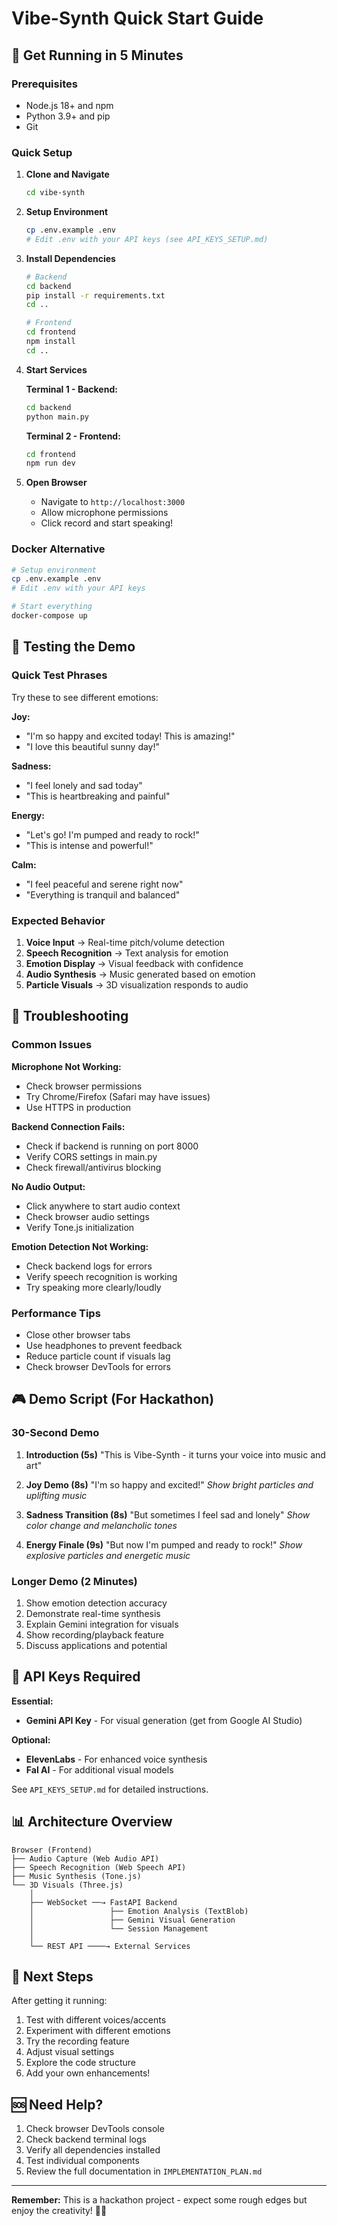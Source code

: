 # Vibe-Synth Quick Start Guide

## 🚀 Get Running in 5 Minutes

### Prerequisites
- Node.js 18+ and npm
- Python 3.9+ and pip
- Git

### Quick Setup

1. **Clone and Navigate**
   ```bash
   cd vibe-synth
   ```

2. **Setup Environment**
   ```bash
   cp .env.example .env
   # Edit .env with your API keys (see API_KEYS_SETUP.md)
   ```

3. **Install Dependencies**
   ```bash
   # Backend
   cd backend
   pip install -r requirements.txt
   cd ..
   
   # Frontend
   cd frontend
   npm install
   cd ..
   ```

4. **Start Services**
   
   **Terminal 1 - Backend:**
   ```bash
   cd backend
   python main.py
   ```
   
   **Terminal 2 - Frontend:**
   ```bash
   cd frontend
   npm run dev
   ```

5. **Open Browser**
   - Navigate to `http://localhost:3000`
   - Allow microphone permissions
   - Click record and start speaking!

### Docker Alternative
```bash
# Setup environment
cp .env.example .env
# Edit .env with your API keys

# Start everything
docker-compose up
```

## 🎯 Testing the Demo

### Quick Test Phrases
Try these to see different emotions:

**Joy:**
- "I'm so happy and excited today! This is amazing!"
- "I love this beautiful sunny day!"

**Sadness:**
- "I feel lonely and sad today"
- "This is heartbreaking and painful"

**Energy:**
- "Let's go! I'm pumped and ready to rock!"
- "This is intense and powerful!"

**Calm:**
- "I feel peaceful and serene right now"
- "Everything is tranquil and balanced"

### Expected Behavior
1. **Voice Input** → Real-time pitch/volume detection
2. **Speech Recognition** → Text analysis for emotion
3. **Emotion Display** → Visual feedback with confidence
4. **Audio Synthesis** → Music generated based on emotion
5. **Particle Visuals** → 3D visualization responds to audio

## 🔧 Troubleshooting

### Common Issues

**Microphone Not Working:**
- Check browser permissions
- Try Chrome/Firefox (Safari may have issues)
- Use HTTPS in production

**Backend Connection Fails:**
- Check if backend is running on port 8000
- Verify CORS settings in main.py
- Check firewall/antivirus blocking

**No Audio Output:**
- Click anywhere to start audio context
- Check browser audio settings
- Verify Tone.js initialization

**Emotion Detection Not Working:**
- Check backend logs for errors
- Verify speech recognition is working
- Try speaking more clearly/loudly

### Performance Tips
- Close other browser tabs
- Use headphones to prevent feedback
- Reduce particle count if visuals lag
- Check browser DevTools for errors

## 🎮 Demo Script (For Hackathon)

### 30-Second Demo
1. **Introduction (5s)**
   "This is Vibe-Synth - it turns your voice into music and art"

2. **Joy Demo (8s)**
   "I'm so happy and excited!"
   *Show bright particles and uplifting music*

3. **Sadness Transition (8s)**
   "But sometimes I feel sad and lonely"
   *Show color change and melancholic tones*

4. **Energy Finale (9s)**
   "But now I'm pumped and ready to rock!"
   *Show explosive particles and energetic music*

### Longer Demo (2 Minutes)
1. Show emotion detection accuracy
2. Demonstrate real-time synthesis
3. Explain Gemini integration for visuals
4. Show recording/playback feature
5. Discuss applications and potential

## 🔑 API Keys Required

**Essential:**
- **Gemini API Key** - For visual generation (get from Google AI Studio)

**Optional:**
- **ElevenLabs** - For enhanced voice synthesis
- **Fal AI** - For additional visual models

See `API_KEYS_SETUP.md` for detailed instructions.

## 📊 Architecture Overview

```
Browser (Frontend)
├── Audio Capture (Web Audio API)
├── Speech Recognition (Web Speech API)
├── Music Synthesis (Tone.js)
└── 3D Visuals (Three.js)
    │
    ├── WebSocket ──→ FastAPI Backend
    │                 ├── Emotion Analysis (TextBlob)
    │                 ├── Gemini Visual Generation
    │                 └── Session Management
    │
    └── REST API ────→ External Services
```

## 🎯 Next Steps

After getting it running:
1. Test with different voices/accents
2. Experiment with different emotions
3. Try the recording feature
4. Adjust visual settings
5. Explore the code structure
6. Add your own enhancements!

## 🆘 Need Help?

1. Check browser DevTools console
2. Check backend terminal logs
3. Verify all dependencies installed
4. Test individual components
5. Review the full documentation in `IMPLEMENTATION_PLAN.md`

---

**Remember:** This is a hackathon project - expect some rough edges but enjoy the creativity! 🎨🎵